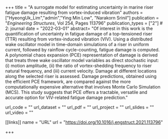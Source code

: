+++
title = "A surrogate model for estimating uncertainty in marine riser fatigue damage resulting from vortex-induced vibration"
authors = ["HyeongUk_Lim","admin","Ying Min Low", "Narakorn Srinil"]
publication = "*Engineering Structures*, Vol 254, Pages 113796"
publication_types = ["2"] # 2: journal
date = "2022-03-01"
abstract= "Of interest in this work is the quantification of uncertainty in fatigue damage of a top-tensioned riser (TTR) resulting from vortex-induced vibration (VIV). Using a distributed wake oscillator model in time-domain simulations of a riser in uniform current, followed by rainflow cycle-counting, fatigue damage is computed. A polynomial chaos expansion (PCE) representation of damage is derived that treats three wake oscillator model variables as direct stochastic input: (i) motion amplitude, (ii) the ratio of vortex-shedding frequency to riser natural frequency, and (iii) current velocity. Damage at different locations along the selected riser is assessed. Damage predictions, obtained using the efficient PCE framework, are compared against the more computationally expensive alternative that involves Monte Carlo Simulation (MCS). This study suggests that PCE offers a tractable, versatile and accurate option for VIV-related fatigue damage prediction."

url_code = ""
url_dataset = ""
url_pdf = ""
url_project = ""
url_slides = ""
url_video = ""

[[links]]
    name = "URL"
    url = "https://doi.org/10.1016/j.engstruct.2021.113796"

+++
